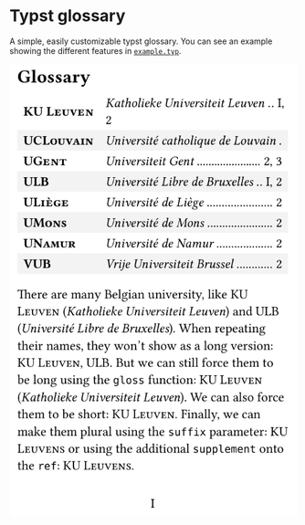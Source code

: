 # Typst glossary

A simple, easily customizable typst glossary. You can see an example showing the different features in [`example.typ`](example/example.typ).

![Screenshot](example/example.png)